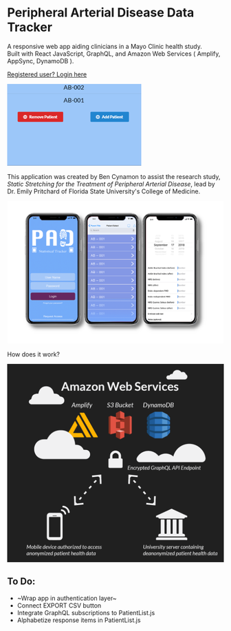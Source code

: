 # Peripheral Arterial Disease Data Tracker
A responsive web app aiding clinicians in a Mayo Clinic health study.  
Built with React JavaScript, GraphQL, and Amazon Web Services ( Amplify, AppSync, DynamoDB ).

[Registered user? Login here](https://cynamonster.github.io/pad-stat-track)

![gif](pad-stat.gif "gif")

This application was created by Ben Cynamon to assist the research study, *Static Stretching for the Treatment of Peripheral Arterial Disease*, lead by Dr. Emily Pritchard of Florida State University's College of Medicine.

![](pad-mocks.png)

How does it work?

![Helpful depiction of the app's stack](aws-diagram.png)

## To Do:
* ~Wrap app in authentication layer~
* Connect EXPORT CSV button 
* Integrate GraphQL subscriptions to PatientList.js
* Alphabetize response items in PatientList.js
